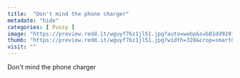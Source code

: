 ```yaml
---
title:  "Don't mind the phone charger"
metadate: "hide"
categories: [ Pussy ]
image: "https://preview.redd.it/wguyf76z1jl51.jpg?auto=webp&s=b81dd9291a697d2e1d8190c1a0fe351ae747fd3a"
thumb: "https://preview.redd.it/wguyf76z1jl51.jpg?width=320&crop=smart&auto=webp&s=3a965467492bc79c6bbeeae493dc01610e8d85d0"
visit: ""
---
```

Don't mind the phone charger
